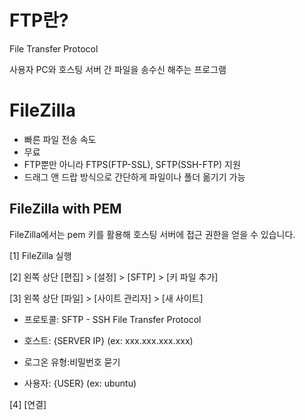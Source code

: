 # FTP란?

File Transfer Protocol

사용자 PC와 호스팅 서버 간 파일을 송수신 해주는 프로그램



# FileZilla

- 빠른 파일 전송 속도
- 무료
- FTP뿐만 아니라 FTPS(FTP-SSL), SFTP(SSH-FTP) 지원
- 드래그 앤 드랍 방식으로 간단하게 파일이나 폴더 옮기기 가능



## FileZilla with PEM

FileZilla에서는 pem 키를 활용해 호스팅 서버에 접근 권한을 얻을 수 있습니다.

[1] FileZilla 실행

[2] 왼쪽 상단 [편집] > [설정] > [SFTP] > [키 파일 추가]

[3] 왼쪽 상단 [파일] > [사이트 관리자] > [새 사이트]

- 프로토콜: SFTP - SSH File Transfer Protocol

- 호스트: {SERVER IP}         (ex: xxx.xxx.xxx.xxx)
- 로그온 유형:비밀번호 묻기
- 사용자: {USER}                  (ex: ubuntu)

[4] [연결]